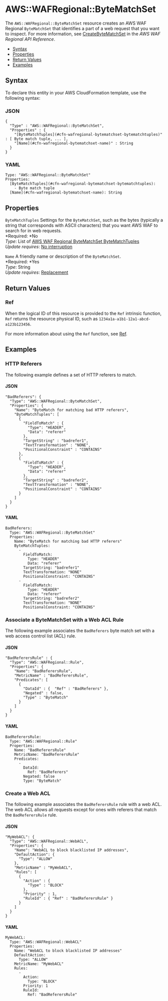 # AWS::WAFRegional::ByteMatchSet<a name="aws-resource-wafregional-bytematchset"></a>

The `AWS::WAFRegional::ByteMatchSet` resource creates an AWS WAF Regional `ByteMatchSet` that identifies a part of a web request that you want to inspect\. For more information, see [CreateByteMatchSet](http://docs.aws.amazon.com/waf/latest/APIReference/API_regional_CreateByteMatchSet.html) in the *AWS WAF Regional API Reference*\.


+ [Syntax](#aws-resource-wafregional-bytematchset-syntax)
+ [Properties](#w3ab2c21c10e1095b9)
+ [Return Values](#w3ab2c21c10e1095c11)
+ [Examples](#w3ab2c21c10e1095c13)

## Syntax<a name="aws-resource-wafregional-bytematchset-syntax"></a>

To declare this entity in your AWS CloudFormation template, use the following syntax:

### JSON<a name="aws-resource-wafregional-bytematchset-syntax.json"></a>

```
{
  "Type" : "AWS::WAFRegional::ByteMatchSet",
  "Properties" : {
    "[ByteMatchTuples](#cfn-wafregional-bytematchset-bytematchtuples)" : [ Byte match tuple, ... ],
    "[Name](#cfn-wafregional-bytematchset-name)" : String
  }
}
```

### YAML<a name="aws-resource-wafregional-bytematchset-syntax.yaml"></a>

```
Type: "AWS::WAFRegional::ByteMatchSet"
Properties: 
  [ByteMatchTuples](#cfn-wafregional-bytematchset-bytematchtuples):
    - Byte match tuple
  [Name](#cfn-wafregional-bytematchset-name): String
```

## Properties<a name="w3ab2c21c10e1095b9"></a>

`ByteMatchTuples`  <a name="cfn-wafregional-bytematchset-bytematchtuples"></a>
Settings for the `ByteMatchSet`, such as the bytes \(typically a string that corresponds with ASCII characters\) that you want AWS WAF to search for in web requests\.  
*Required: *No  
*Type*: List of [AWS WAF Regional ByteMatchSet ByteMatchTuples](aws-properties-wafregional-bytematchset-bytematchtuples.md)  
*Update requires*: [No interruption](using-cfn-updating-stacks-update-behaviors.md#update-no-interrupt)

`Name`  <a name="cfn-wafregional-bytematchset-name"></a>
A friendly name or description of the `ByteMatchSet`\.  
*Required: *Yes  
*Type*: String  
*Update requires*: [Replacement](using-cfn-updating-stacks-update-behaviors.md#update-replacement)

## Return Values<a name="w3ab2c21c10e1095c11"></a>

### Ref<a name="w3ab2c21c10e1095c11b2"></a>

When the logical ID of this resource is provided to the `Ref` intrinsic function, `Ref` returns the resource physical ID, such as `1234a1a-a1b1-12a1-abcd-a123b123456`\.

For more information about using the `Ref` function, see [Ref](intrinsic-function-reference-ref.md)\.

## Examples<a name="w3ab2c21c10e1095c13"></a>

### HTTP Referers<a name="w3ab2c21c10e1095c13b2"></a>

The following example defines a set of HTTP referers to match\.

#### JSON<a name="aws-resource-wafregional-bytematchset-example.json"></a>

```
"BadReferers": {
  "Type": "AWS::WAFRegional::ByteMatchSet",
  "Properties": {
    "Name": "ByteMatch for matching bad HTTP referers",
    "ByteMatchTuples": [
      {
        "FieldToMatch" : {
          "Type": "HEADER",
          "Data": "referer"
        },
        "TargetString" : "badrefer1",
        "TextTransformation" : "NONE",
        "PositionalConstraint" : "CONTAINS"
      },
      {
        "FieldToMatch" : {
          "Type": "HEADER",
          "Data": "referer"
        },
        "TargetString" : "badrefer2",
        "TextTransformation" : "NONE",
        "PositionalConstraint" : "CONTAINS"
      }
    ]
  }
}
```

#### YAML<a name="aws-resource-wafregional-bytematchset-example.yaml"></a>

```
BadReferers: 
  Type: "AWS::WAFRegional::ByteMatchSet"
  Properties: 
    Name: "ByteMatch for matching bad HTTP referers"
    ByteMatchTuples: 
      - 
        FieldToMatch: 
          Type: "HEADER"
          Data: "referer"
        TargetString: "badrefer1"
        TextTransformation: "NONE"
        PositionalConstraint: "CONTAINS"
      - 
        FieldToMatch: 
          Type: "HEADER"
          Data: "referer"
        TargetString: "badrefer2"
        TextTransformation: "NONE"
        PositionalConstraint: "CONTAINS"
```

### Associate a ByteMatchSet with a Web ACL Rule<a name="w3ab2c21c10e1095c13b4"></a>

The following example associates the `BadReferers` byte match set with a web access control list \(ACL\) rule\.

#### JSON<a name="aws-resource-wafregional-bytematchset-example2.json"></a>

```
"BadReferersRule" : {
  "Type": "AWS::WAFRegional::Rule",
  "Properties": {
    "Name": "BadReferersRule",
    "MetricName" : "BadReferersRule",
    "Predicates": [
      {
        "DataId" : {  "Ref" : "BadReferers" },
        "Negated" : false,
        "Type" : "ByteMatch"
      }
    ]
  }
}
```

#### YAML<a name="aws-resource-wafregional-bytematchset-example2.yaml"></a>

```
BadReferersRule: 
  Type: "AWS::WAFRegional::Rule"
  Properties: 
    Name: "BadReferersRule"
    MetricName: "BadReferersRule"
    Predicates: 
      - 
        DataId: 
          Ref: "BadReferers"
        Negated: false
        Type: "ByteMatch"
```

### Create a Web ACL<a name="w3ab2c21c10e1095c13b6"></a>

The following example associates the `BadReferersRule` rule with a web ACL\. The web ACL allows all requests except for ones with referers that match the `BadReferersRule` rule\.

#### JSON<a name="aws-resource-wafregional-bytematchset-example3.json"></a>

```
"MyWebACL": {
  "Type": "AWS::WAFRegional::WebACL",
  "Properties": {
    "Name": "WebACL to block blacklisted IP addresses",
    "DefaultAction": {
      "Type": "ALLOW"
    },
    "MetricName" : "MyWebACL",
    "Rules": [
      {
        "Action" : {
          "Type" : "BLOCK"
        },
        "Priority" : 1,
        "RuleId" : { "Ref" : "BadReferersRule" }
      }
    ]
  }      
}
```

#### YAML<a name="aws-resource-wafregional-bytematchset-example3.yaml"></a>

```
MyWebACL: 
  Type: "AWS::WAFRegional::WebACL"
  Properties: 
    Name: "WebACL to block blacklisted IP addresses"
    DefaultAction: 
      Type: "ALLOW"
    MetricName: "MyWebACL"
    Rules: 
      - 
        Action: 
          Type: "BLOCK"
        Priority: 1
        RuleId: 
          Ref: "BadReferersRule"
```